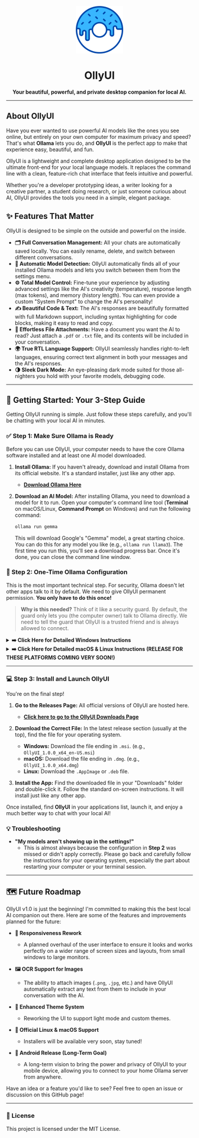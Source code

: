 <div align="center">
  <img src="https://github.com/hydev-a/OllyUI/blob/main/icon.png" width="128"/>
  <h1>OllyUI</h1>
  <p><strong>Your beautiful, powerful, and private desktop companion for local AI.</strong></p>
</div>

---

## About OllyUI

Have you ever wanted to use powerful AI models like the ones you see online, but entirely on your own computer for maximum privacy and speed? That's what **Ollama** lets you do, and **OllyUI** is the perfect app to make that experience easy, beautiful, and fun.

OllyUI is a lightweight and complete desktop application designed to be the ultimate front-end for your local language models. It replaces the command line with a clean, feature-rich chat interface that feels intuitive and powerful.

Whether you're a developer prototyping ideas, a writer looking for a creative partner, a student doing research, or just someone curious about AI, OllyUI provides the tools you need in a simple, elegant package.

## ✨ Features That Matter

OllyUI is designed to be simple on the outside and powerful on the inside.

* **🗂️ Full Conversation Management:** All your chats are automatically saved locally. You can easily rename, delete, and switch between different conversations.
* **🚀 Automatic Model Detection:** OllyUI automatically finds all of your installed Ollama models and lets you switch between them from the settings menu.
* **⚙️ Total Model Control:** Fine-tune your experience by adjusting advanced settings like the AI's creativity (temperature), response length (max tokens), and memory (history length). You can even provide a custom "System Prompt" to change the AI's personality!
* **✍️ Beautiful Code & Text:** The AI's responses are beautifully formatted with full Markdown support, including syntax highlighting for code blocks, making it easy to read and copy.
* **📎 Effortless File Attachments:** Have a document you want the AI to read? Just attach a `.pdf` or `.txt` file, and its contents will be included in your conversation.
* **🌍 True RTL Language Support:** OllyUI seamlessly handles right-to-left languages, ensuring correct text alignment in both your messages and the AI's responses.
* **🌗 Sleek Dark Mode:** An eye-pleasing dark mode suited for those all-nighters you hold with your favorite models, debugging code.

---

## 🚀 Getting Started: Your 3-Step Guide

Getting OllyUI running is simple. Just follow these steps carefully, and you'll be chatting with your local AI in minutes.

### ✅ Step 1: Make Sure Ollama is Ready

Before you can use OllyUI, your computer needs to have the core Ollama software installed and at least one AI model downloaded.

1.  **Install Ollama:** If you haven't already, download and install Ollama from its official website. It's a standard installer, just like any other app.
    * **[Download Ollama Here](https://ollama.com/)**

2.  **Download an AI Model:** After installing Ollama, you need to download a model for it to run. Open your computer's command line tool (**Terminal** on macOS/Linux, **Command Prompt** on Windows) and run the following command:
    ```bash
    ollama run gemma
    ```
    This will download Google's "Gemma" model, a great starting choice. You can do this for any model you like (e.g., `ollama run llama3`). The first time you run this, you'll see a download progress bar. Once it's done, you can close the command line window.

### 🔧 Step 2: One-Time Ollama Configuration

This is the most important technical step. For security, Ollama doesn't let other apps talk to it by default. We need to give OllyUI permanent permission. **You only have to do this once!**

> **Why is this needed?** Think of it like a security guard. By default, the guard only lets you (the computer owner) talk to Ollama directly. We need to tell the guard that OllyUI is a trusted friend and is always allowed to connect.

<details>
<summary><strong>➡️ Click Here for Detailed Windows Instructions</strong></summary>

On Windows, we will add a permanent "System Environment Variable".

1.  **Fully Close Ollama:** Find the Ollama icon in your system tray (the area by your clock), right-click it, and select **"Quit Ollama"**. This is very important.
2.  **Open Command Prompt as an Administrator:**
    * Click your **Start Menu** and type `cmd`.
    * You will see **"Command Prompt"**. Right-click on it and choose **"Run as administrator"**.
3.  **Run the Command:** Copy the entire command below, paste it into the black Command Prompt window, and press **Enter**.
    ```cmd
    setx OLLAMA_ORIGINS "*" /m
    ```
    You should see a message that says `SUCCESS: Specified value was saved.`
4.  **Restart Your Computer:** This is the easiest way to ensure the new setting is applied everywhere.
5.  After restarting, you can start Ollama again. It will now be ready for OllyUI forever.

</details>

<details>
<summary><strong>➡️ Click Here for Detailed macOS & Linux Instructions (RELEASE FOR THESE PLATFORMS COMING VERY SOON!)</strong></summary>

On macOS and Linux, we will make the permission permanent by adding it to your shell's startup file.

1.  **Open your Terminal** application.
2.  **Identify Your Shell:** You need to know if you're using `zsh` (common on modern macOS) or `bash`. You can check by running `echo $SHELL`.
3.  **Open the Correct Configuration File:**
    * If you use `zsh`, run: `nano ~/.zshrc`
    * If you use `bash`, run: `nano ~/.bash_profile`
4.  **Add the Command:** Use the arrow keys to scroll to the very bottom of the file and add this new line:
    ```bash
    export OLLAMA_ORIGINS="*"
    ```
5.  **Save and Exit:**
    * Press `Ctrl+X`.
    * Press `Y` to confirm you want to save.
    * Press `Enter` to confirm the filename.
6.  **Close and reopen your terminal.** The setting is now permanent. You can now start Ollama normally (either by running `ollama serve` or launching the desktop app), and OllyUI will always be ableto connect.

</details>

---

### 💻 Step 3: Install and Launch OllyUI

You're on the final step!

1.  **Go to the Releases Page:** All official versions of OllyUI are hosted here.
    * **[Click here to go to the OllyUI Downloads Page](https://github.com/hydev-a/OllyUI/releases/)**

2.  **Download the Correct File:** In the latest release section (usually at the top), find the file for your operating system.
    * **Windows:** Download the file ending in `.msi`. (e.g., `OllyUI_1.0.0_x64_en-US.msi`)
    * **macOS:** Download the file ending in `.dmg`. (e.g., `OllyUI_1.0.0_x64.dmg`)
    * **Linux:** Download the `.AppImage` or `.deb` file.

3.  **Install the App:** Find the downloaded file in your "Downloads" folder and double-click it. Follow the standard on-screen instructions. It will install just like any other app.

Once installed, find **OllyUI** in your applications list, launch it, and enjoy a much better way to chat with your local AI!

### 💡 Troubleshooting

* **"My models aren't showing up in the settings!"**
    * This is almost always because the configuration in **Step 2** was missed or didn't apply correctly. Please go back and carefully follow the instructions for your operating system, especially the part about restarting your computer or your terminal session.

---

## 🗺️ Future Roadmap

OllyUI v1.0 is just the beginning! I'm committed to making this the best local AI companion out there. Here are some of the features and improvements planned for the future:

* **📱 Responsiveness Rework**
    * A planned overhaul of the user interface to ensure it looks and works perfectly on a wider range of screen sizes and layouts, from small windows to large monitors.

* **🖼️ OCR Support for Images**
    * The ability to attach images (`.png`, `.jpg`, etc.) and have OllyUI automatically extract any text from them to include in your conversation with the AI.

* **🎨 Enhanced Theme System**
    * Reworking the UI to support light mode and custom themes.

* **🐧 Official Linux & macOS Support**
    * Installers will be available very soon, stay tuned!

* **🤖 Android Release (Long-Term Goal)**
    * A long-term vision to bring the power and privacy of OllyUI to your mobile device, allowing you to connect to your home Ollama server from anywhere.

Have an idea or a feature you'd like to see? Feel free to open an issue or discussion on this GitHub page!

---

### 📜 License

This project is licensed under the MIT License.
